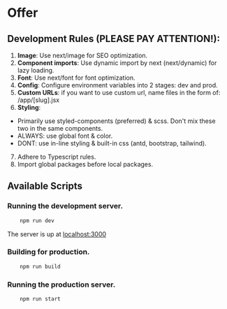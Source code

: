 # Offer

## Development Rules (PLEASE PAY ATTENTION!):
1. **Image**: Use next/image for SEO optimization.
2. **Component imports**: Use dynamic import by next (next/dynamic) for lazy loading.
3. **Font**: Use next/font for font optimization.
4. **Config**: Configure environment variables into 2 stages: dev and prod.
5. **Custom URLs**: if you want to use custom url,  name files in the form of: /app/[slug].jsx 
6. **Styling**:
* Primarily use styled-components (preferred) & scss. Don't mix these two in the same components.
* ALWAYS: use global font & color.
* DONT: use in-line styling & built-in css (antd, bootstrap, tailwind).
7. Adhere to Typescript rules.
8. Import global packages before local packages.

## Available Scripts

### Running the development server.

```bash
    npm run dev
```
The server is up at [localhost:3000](http://localhost:3000/)

### Building for production.

```bash
    npm run build
```

### Running the production server.

```bash
    npm run start
```

